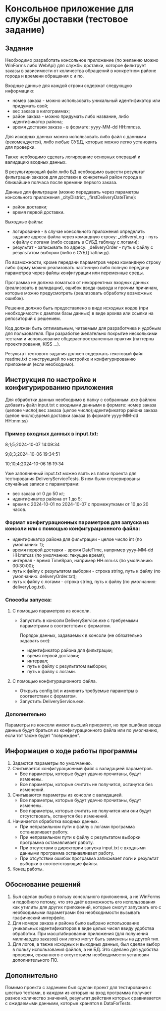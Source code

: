 # Консольное приложение для службы доставки (тестовое задание)
## Задание
Необходимо разработать консольное приложение (по желанию можно WinForms либо WebApi) для службы доставки, которое фильтрует заказы в зависимости от количества обращений в конкретном районе города и времени обращения с и по.

Входные данные для каждой строки содержат следующую информацию:
* номер заказа - можно использовать уникальный идентификатор или придумать свой;
* вес заказа в килограммах;
* район заказа - можно придумать либо название, либо идентификатор района;
* время доставки заказа - в формате: yyyy-MM-dd HH:mm:ss.

Для исходных данных можно использовать либо файл с данными (рекомендуется), либо любые СУБД, которые можно легко установить для проверки.

Также необходимо сделать логирование основных операций и валидацию входных данных.

В результирующий файл либо БД необходимо вывести результат фильтрации заказов для доставки в конкретный район города в ближайшие полчаса после времени первого заказа.

Данные для фильтрации (можно передавать через параметры консольного приложения _cityDistrict, _firstDeliveryDateTime):
* район доставки;
* время первой доставки.

Выходные файлы:
* логирование - в случае консольного приложения определить задание адреса файла через командную строку: _deliveryLog - путь к файлу с логами (либо создать в СУБД таблицу с логами);
* результат - записывать по адресу: _deliveryOrder - путь к файлу с результатом выборки (либо в СУБД таблицу).

По возможности, кроме передачи параметров через командную строку либо форму можно реализовать частичную либо полную передачу параметров через файлы конфигурации или переменные среды.

Программа не должна ломаться от некорректных входных данных (реализовать в валидации), ошибок ввода-вывода и прочим причинам, которые можно предусмотреть (реализовать обработку возможных ошибок).

Решение должно быть предоставлено в виде исходных кодов (при необходимости с дампом базы данных) в виде архива или ссылки на репозиторий с решением.

Код должен быть оптимальным, читаемым для разработчика и удобным для пользователя. При разработке желательно покрытие несколькими тестами и использование общераспространенных практик (паттерны проектирования, KISS …).

Результат тестового задания должен содержать текстовый файл readme.txt с инструкцией по настройке и конфигурированию приложения (если необходимо).

## Инструкция по настройке и конфигурированию приложения
Для обработки данных необходимо в папку с собранным .exe файлом добавить файл input.txt с входными данными в формате:
номер заказа (целове число);вес заказа (целое число);идентификатор района заказа (целое число);время доставки заказа (в формате yyyy-MM-dd HH:mm:ss)

### Пример входных данных в input.txt:

8;1;5;2024-10-07 14:09:34

9;8;3;2024-10-06 19:34:51

10;10;4;2024-10-06 16:19:34

Уже заполненный input.txt можно взять из папки проекта для тестирования DeliveryServiceTests.
В нем были сгенерированы случайные записи с параметрами:
- вес заказа от 0 до 50 кг;
- идентификатор района от 1 до 5;
- время с 2024-10-01 по 2024-10-07 с промежутками от 10 до 20 часов.

### Формат конфигурационных параметров для запуска из консоли или с помощью конфигурационного файла:
* идентификатор района для фильтрации - целое число int (по умолчанию: 1);
* время первой доставки - время DateTime, например yyyy-MM-dd HH:mm:ss (по умолчанию: текущее время);
* интервал - время TimeSpan, например HH:mm:ss (по умолчанию: 00:30:00);
* путь к файлу с результатом выборки - строка string, путь к файлу (по умолчанию: deliveryOrder.txt);
* путь к файлу с логами - строка string, путь к файлу (по умолчанию: deliveryLog.txt).

### Способы запуска:
1. С помощью параметров из консоли.
    * Запустить в консоли DeliveryService.exe с требуемыми параметрами в соответствии с форматом.

        Порядок данных, задаваемых в консоли (не обязательно задавать все):
        * идентификатор района для фильтрации;
        * время первой доставки;
        * интервал;
        * путь к файлу с результатом выборки;
        * путь к файлу с логами.

2. С помощью конфигурационного файла.
    * Открыть config.txt и изменить требуемые параметры в соответствии с форматом.
    * Запустить DeliveryService.exe.

### Дополнительно
Параметры из консоли имеют высший приоритет, но при ошибках ввода данные будут браться из конфигурационного файла или по умолчанию, если тот также будет "поврежден".

## Информация о ходе работы программы

1. Задаются параметры по умолчанию.
2. Считывается конфигурационный файл с валидацией параметров.
    - Все параметры, которые будут удачно прочитаны, будут изменены.
    - Все параметры, которые считать не получится, останутся без изменений.
3. Считываются параметры из консоли с валидацией.
    - Все параметры, которые будут удачно прочитаны, будут изменены.
    - Все параметры, которые считать не получится или они будут отсутствовать, останутся без изменений.
4. Начинается обработка входных данных.
    - При неправильном пути к файлу с логами программа останавливает работу.
    - При неправильном пути к файлу с результатом выборки программа останавливает работу.
    - При отсутствии в директории запуска input.txt с входными данными программа останавливает работу.
    - При отсутствии ошибок программа записывает логи и результат выборки в соответствующие файлы.
5. Конец работы.

## Обоснование решений
1. Был сделан выбор в пользу консольного приложения, а не WinForms и подобного потому, что это даёт возможность его использования как утилиты для других приложений, которые смогут запускать его с необходимыми параметрами без необходимости вызывать графический интерфейс.
2. Для номера заказа и района было выбрано использование уникальных идентификаторов в виде целых чисел ввиду удобства обработки. При масштабировании приложения (для получения миллиардов заказов) они легко могут быть заменены на другой тип.
3. Для логов, а также исходных и выходных данных, был сделан выбор в пользу использования файлов, а не БД. Это сделано для удобства проверки, связанного с отсутствием необходимости установки дополнительного ПО.

## Дополнительно
Помимо проекта с заданием был сделан проект для тестирования с шестью тестами, в каждом из которых на вход программа получает разное количество значений, результат действия которых сравнивается с ожидаемыми данными, которые хранятся в DataForTests.
